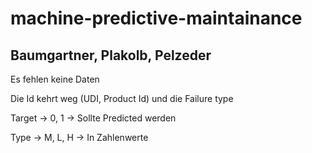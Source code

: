 # machine-predictive-maintainance

## Baumgartner, Plakolb, Pelzeder

Es fehlen keine Daten 

Die Id kehrt weg (UDI, Product Id) und die Failure type

Target -> 0, 1 -> Sollte Predicted werden

Type -> M, L, H -> In Zahlenwerte